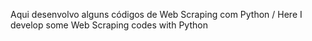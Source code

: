 Aqui desenvolvo alguns códigos de Web Scraping com Python
/
Here I develop some Web Scraping codes with Python

